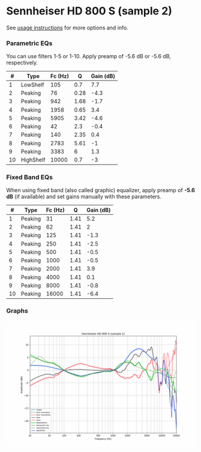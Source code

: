 # Sennheiser HD 800 S (sample 2)
See [usage instructions](https://github.com/jaakkopasanen/AutoEq#usage) for more options and info.

### Parametric EQs
You can use filters 1-5 or 1-10. Apply preamp of -5.6 dB or -5.6 dB, respectively.

|   # | Type      |   Fc (Hz) |    Q |   Gain (dB) |
|-----|-----------|-----------|------|-------------|
|   1 | LowShelf  |       105 | 0.7  |         7.7 |
|   2 | Peaking   |        76 | 0.28 |        -4.3 |
|   3 | Peaking   |       942 | 1.68 |        -1.7 |
|   4 | Peaking   |      1958 | 0.65 |         3.4 |
|   5 | Peaking   |      5905 | 3.42 |        -4.6 |
|   6 | Peaking   |        42 | 2.3  |        -0.4 |
|   7 | Peaking   |       140 | 2.35 |         0.4 |
|   8 | Peaking   |      2783 | 5.61 |        -1   |
|   9 | Peaking   |      3383 | 6    |         1.3 |
|  10 | HighShelf |     10000 | 0.7  |        -3   |

### Fixed Band EQs
When using fixed band (also called graphic) equalizer, apply preamp of **-5.6 dB** (if available) and set gains manually with these parameters.

|   # | Type    |   Fc (Hz) |    Q |   Gain (dB) |
|-----|---------|-----------|------|-------------|
|   1 | Peaking |        31 | 1.41 |         5.2 |
|   2 | Peaking |        62 | 1.41 |         2   |
|   3 | Peaking |       125 | 1.41 |        -1.3 |
|   4 | Peaking |       250 | 1.41 |        -2.5 |
|   5 | Peaking |       500 | 1.41 |        -0.5 |
|   6 | Peaking |      1000 | 1.41 |        -0.5 |
|   7 | Peaking |      2000 | 1.41 |         3.9 |
|   8 | Peaking |      4000 | 1.41 |         0.1 |
|   9 | Peaking |      8000 | 1.41 |        -0.8 |
|  10 | Peaking |     16000 | 1.41 |        -6.4 |

### Graphs
![](./Sennheiser%20HD%20800%20S%20(sample%202).png)
